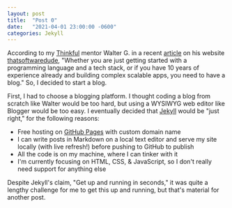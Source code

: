 ```yaml
---
layout: post
title:  "Post 0"
date:   "2021-04-01 23:00:00 -0600"
categories: Jekyll
---
```


According to my [Thinkful](https://www.thinkful.com/) mentor Walter G. in a recent [article](https://www.thatsoftwaredude.com/content/11407/why-every-developer-needs-a-tech-blog-in-2021) on his website [thatsoftwaredude](https://www.thatsoftwaredude.com), "Whether you are just getting started with a programming language and a tech stack, or if you have 10 years of experience already and building complex scalable apps, you need to have a blog."  So, I decided to start a blog.

First, I had to choose a blogging platform.  I thought coding a blog from scratch like Walter would be too hard, but using a WYSIWYG web editor like Blogger would be too easy.  I eventually decided that [Jekyll](https://jekyllrb.com/) would be "just right," for the following reasons:

* Free hosting on [GitHub Pages](https://pages.github.com/) with custom domain name
* I can write posts in Markdown on a local text editor and serve my site locally (with live refresh!) before pushing to GitHub to publish
* All the code is on my machine, where I can tinker with it
* I'm currently focusing on HTML, CSS, & JavaScript, so I don't really need support for anything else

Despite Jekyll's claim, "Get up and running in seconds," it was quite a lengthy challenge for me to get this up and running, but that's material for another post.